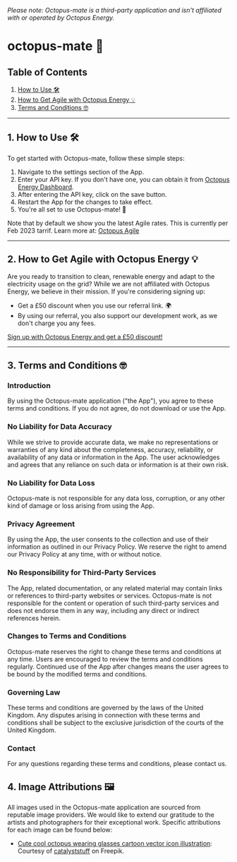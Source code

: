 *Please note: Octopus-mate is a third-party application and isn't affiliated with or operated by Octopus Energy.*

# octopus-mate 🐙

## Table of Contents
1. [How to Use 🛠️](#how-to-use)
2. [How to Get Agile with Octopus Energy 💡](#how-to-get-agile-with-octopus-energy)
3. [Terms and Conditions 🤓](#terms-and-conditions)

---

## 1. How to Use 🛠️ <a name="how-to-use"></a>

To get started with Octopus-mate, follow these simple steps:

1. Navigate to the settings section of the App.
2. Enter your API key. If you don't have one, you can obtain it from [Octopus Energy Dashboard](https://octopus.energy/dashboard/new/accounts/personal-details/api-access).
3. After entering the API key, click on the save button.
4. Restart the App for the changes to take effect.
5. You're all set to use Octopus-mate! 🎉

Note that by default we show you the latest Agile rates. This is currently per Feb 2023 tarrif. Learn more at: [Octopus Agile](https://octopus.energy/smart/agile/)

---

## 2. How to Get Agile with Octopus Energy 💡 <a name="how-to-get-agile-with-octopus-energy"></a>

Are you ready to transition to clean, renewable energy and adapt to the electricity usage on the grid? While we are not affiliated with Octopus Energy, we believe in their mission. If you're considering signing up:

- Get a £50 discount when you use our referral link. 🌍
- By using our referral, you also support our development work, as we don't charge you any fees.

[Sign up with Octopus Energy and get a £50 discount!](https://share.octopus.energy/brass-skunk-32)

---

## 3. Terms and Conditions 🤓 <a name="terms-and-conditions"></a>

### Introduction

By using the Octopus-mate application ("the App"), you agree to these terms and conditions. If you do not agree, do not download or use the App.

### No Liability for Data Accuracy

While we strive to provide accurate data, we make no representations or warranties of any kind about the completeness, accuracy, reliability, or availability of any data or information in the App. The user acknowledges and agrees that any reliance on such data or information is at their own risk.

### No Liability for Data Loss

Octopus-mate is not responsible for any data loss, corruption, or any other kind of damage or loss arising from using the App.

### Privacy Agreement

By using the App, the user consents to the collection and use of their information as outlined in our Privacy Policy. We reserve the right to amend our Privacy Policy at any time, with or without notice.

### No Responsibility for Third-Party Services

The App, related documentation, or any related material may contain links or references to third-party websites or services. Octopus-mate is not responsible for the content or operation of such third-party services and does not endorse them in any way, including any direct or indirect references herein.

### Changes to Terms and Conditions

Octopus-mate reserves the right to change these terms and conditions at any time. Users are encouraged to review the terms and conditions regularly. Continued use of the App after changes means the user agrees to be bound by the modified terms and conditions.

### Governing Law

These terms and conditions are governed by the laws of the United Kingdom. Any disputes arising in connection with these terms and conditions shall be subject to the exclusive jurisdiction of the courts of the United Kingdom.

### Contact

For any questions regarding these terms and conditions, please contact us.


## 4. Image Attributions 🖼️ <a name="image-attributions"></a>

All images used in the Octopus-mate application are sourced from reputable image providers. We would like to extend our gratitude to the artists and photographers for their exceptional work. Specific attributions for each image can be found below:

- [Cute cool octopus wearing glasses cartoon vector icon illustration](https://www.freepik.com/free-vector/cute-cool-octopus-wearing-glasses-cartoon-vector-icon-illustration-animal-fashion-icon-isolated-flat_65861697.htm#query=octopus&position=34&from_view=search&track=sph): Courtesy of [catalyststuff](https://www.freepik.com/catalyststuff) on Freepik.

